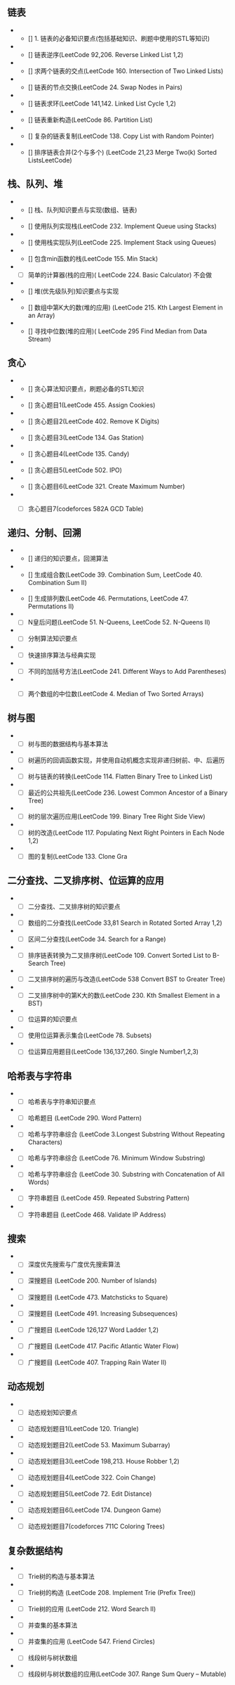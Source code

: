 
## 链表
* - [] 1. 链表的必备知识要点(包括基础知识、刷题中使用的STL等知识)
* - [] 链表逆序(LeetCode 92,206. Reverse Linked List 1,2)
* - [] 求两个链表的交点(LeetCode 160. Intersection of Two Linked Lists)
* - [] 链表的节点交换(LeetCode 24. Swap Nodes in Pairs)
* - []  链表求环(LeetCode 141,142. Linked List Cycle 1,2)
* - []  链表重新构造(LeetCode 86. Partition List)
* - []  复杂的链表复制(LeetCode 138. Copy List with Random Pointer)
* - []  排序链表合并(2个与多个) (LeetCode 21,23 Merge Two(k) Sorted ListsLeetCode)


## 栈、队列、堆
* - []  栈、队列知识要点与实现(数组、链表) 
* - []  使用队列实现栈(LeetCode 232. Implement Queue using Stacks) 
* - []  使用栈实现队列(LeetCode 225. Implement Stack using Queues) 
* - []  包含min函数的栈(LeetCode 155. Min Stack) 
* - [ ]  简单的计算器(栈的应用)( LeetCode 224. Basic Calculator)  不会做
* - []  堆(优先级队列)知识要点与实现 
* - []  数组中第K大的数(堆的应用) (LeetCode 215. Kth Largest Element in an Array) 
* - []  寻找中位数(堆的应用)( LeetCode 295 Find Median from Data Stream)


## 贪心
* - []  贪心算法知识要点，刷题必备的STL知识 
* - []  贪心题目1(LeetCode 455. Assign Cookies) 
* - []  贪心题目2(LeetCode 402. Remove K Digits) 
* - []  贪心题目3(LeetCode 134. Gas Station) 
* - []  贪心题目4(LeetCode 135. Candy) 
* - []  贪心题目5(LeetCode 502. IPO) 
* - []  贪心题目6(LeetCode 321. Create Maximum Number) 
* - [ ]  贪心题目7(codeforces 582A GCD Table)


## 递归、分制、回溯
* - []  递归的知识要点，回溯算法 
* - []  生成组合数(LeetCode 39. Combination Sum, LeetCode 40. Combination Sum II) 
* - []  生成排列数(LeetCode 46. Permutations, LeetCode 47. Permutations II) 
* - [ ]  N皇后问题(LeetCode 51. N-Queens, LeetCode 52. N-Queens II) 
* - [ ]   分制算法知识要点 
* - [ ]   快速排序算法与经典实现 
* - [ ]  不同的加括号方法(LeetCode 241. Different Ways to Add Parentheses) 
* - [ ]  两个数组的中位数(LeetCode 4. Median of Two Sorted Arrays)


## 树与图
* - [ ]   树与图的数据结构与基本算法 
* - [ ]   树遍历的回调函数实现，并使用自动机概念实现非递归树前、中、后遍历 
* - [ ] 树与链表的转换(LeetCode 114. Flatten Binary Tree to Linked List) 
* - [ ] 最近的公共祖先(LeetCode 236. Lowest Common Ancestor of a Binary Tree) 
* - [ ]  树的层次遍历应用(LeetCode 199. Binary Tree Right Side View) 
* - [ ]  树的改造(LeetCode 117. Populating Next Right Pointers in Each Node 1,2) 
* - [ ]  图的复制(LeetCode 133. Clone Gra

## 二分查找、二叉排序树、位运算的应用
* - [ ]  二分查找、二叉排序树的知识要点 
* - [ ] 数组的二分查找(LeetCode 33,81 Search in Rotated Sorted Array 1,2) 
* - [ ] 区间二分查找(LeetCode 34. Search for a Range) 
* - [ ] 排序链表转换为二叉排序树(LeetCode 109. Convert Sorted List to B- Search Tree) 
* - [ ] 二叉排序树的遍历与改造(LeetCode 538 Convert BST to Greater Tree) 
* - [ ]  二叉排序树中的第K大的数(LeetCode 230. Kth Smallest Element in a BST) 
* - [ ]  位运算的知识要点 
* - [ ]  使用位运算表示集合(LeetCode 78. Subsets) 
* - [ ] 位运算应用题目(LeetCode 136,137,260. Single Number1,2,3)

## 哈希表与字符串
* - [ ] 哈希表与字符串知识要点 
* - [ ] 哈希题目 (LeetCode 290. Word Pattern) 
* - [ ]  哈希与字符串综合 (LeetCode 3.Longest Substring Without Repeating Characters) 
* - [ ] 哈希与字符串综合 (LeetCode 76. Minimum Window Substring) 
* - [ ]  哈希与字符串综合 (LeetCode 30. Substring with Concatenation of All Words) 
* - [ ] 字符串题目 (LeetCode 459. Repeated Substring Pattern) 
* - [ ]  字符串题目 (LeetCode 468. Validate IP Address)

## 搜索
* - [ ]  深度优先搜索与广度优先搜索算法 
* - [ ]  深搜题目 (LeetCode 200. Number of Islands) 
* - [ ] 深搜题目 (LeetCode 473. Matchsticks to Square) 
* - [ ] 深搜题目 (LeetCode 491. Increasing Subsequences)
*  - [ ]  广搜题目 (LeetCode 126,127 Word Ladder 1,2) 
*  - [ ]  广搜题目 (LeetCode 417. Pacific Atlantic Water Flow) 
*  - [ ] 广搜题目 (LeetCode 407. Trapping Rain Water II)

## 动态规划
* - [ ]  动态规划知识要点 
* - [ ] 动态规划题目1(LeetCode 120. Triangle) 
* - [ ]  动态规划题目2(LeetCode 53. Maximum Subarray) 
* - [ ]  动态规划题目3(LeetCode 198,213. House Robber 1,2) 
* - [ ]  动态规划题目4(LeetCode 322. Coin Change) 
* - [ ]  动态规划题目5(LeetCode 72. Edit Distance) 
* - [ ]  动态规划题目6(LeetCode 174. Dungeon Game) 
* - [ ]  动态规划题目7(codeforces 711C Coloring Trees)

## 复杂数据结构
* - [ ]  Trie树的构造与基本算法 
* - [ ] Trie树的构造 (LeetCode 208. Implement Trie (Prefix Tree)) 
* - [ ]  Trie树的应用 (LeetCode 212. Word Search II) 
* - [ ]  并查集的基本算法 
* - [ ] 并查集的应用 (LeetCode 547. Friend Circles) 
* - [ ]  线段树与树状数组 
* - [ ]  线段树与树状数组的应用(LeetCode 307. Range Sum Query – Mutable)